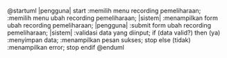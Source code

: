 @startuml
|pengguna|
start
:memilih menu recording pemeliharaan;
:memilih menu ubah recording pemeliharaan;
|sistem|
:menampilkan form ubah recording pemeliharaan;
|pengguna|
:submit form ubah recording pemeliharaan;
|sistem|
:validasi data yang diinput;
if (data valid?) then (ya)
:menyimpan data;
:menampilkan pesan sukses;
stop
else (tidak)
:menampilkan error;
stop
endif
@enduml